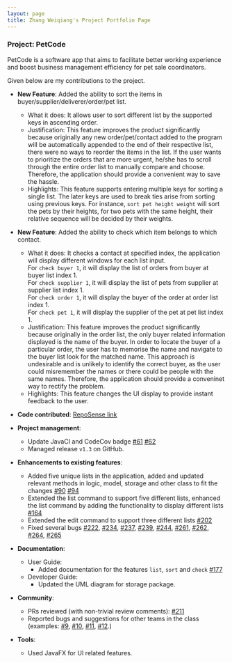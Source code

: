 ```yaml
---
layout: page
title: Zhang Weiqiang's Project Portfolio Page
---
```


### Project: PetCode

PetCode is a software app that aims to facilitate better working experience and boost business management efficiency for pet sale coordinators.

Given below are my contributions to the project.

* **New Feature**: Added the ability to sort the items in buyer/supplier/deliverer/order/pet list.
    * What it does: It allows user to sort different list by the supported keys in ascending order. 
    * Justification: This feature improves the product significantly because originally any new order/pet/contact added to the program will be automatically appended to the end of their respective list, there were no ways to reorder the items in the list. If the user wants to prioritize the orders that are more urgent, he/she has to scroll through the entire order list to manually compare and choose. Therefore, the application should provide a convenient way to save the hassle.
    * Highlights: This feature supports entering multiple keys for sorting a single list. The later keys are used to break ties arise from sorting using previous keys. For instance, `sort pet height weight` will sort the pets by their heights, for two pets with the same height, their relative sequence will be decided by their weights. 

* **New Feature**: Added the ability to check which item belongs to which contact.
   * What it does: It checks a contact at specified index, the application will display different windows for each list input. <br> For `check buyer 1`, it will display the list of orders from buyer at buyer list index 1. <br> For `check supplier 1`, it will display the list of pets from supplier at supplier list index 1. <br> For `check order 1`, it will display the buyer of the order at order list index 1. <br> For `check pet 1`, it will display the supplier of the pet at pet list index 1. <br>
   * Justification: This feature improves the product significantly because originally in the order list, the only buyer related information displayed is the name of the buyer. In order to locate the buyer of a particular order, the user has to memorise the name and navigate to the buyer list look for the matched name. This approach is undesirable and is unlikely to identify the correct buyer, as the user could misremember the names or there could be people with the same names. Therefore, the application should provide a conveninet way to rectify the problem.  
   * Highlights: This feature changes the UI display to provide instant feedback to the user.


* **Code contributed**: [RepoSense link](https://nus-cs2103-ay2223s1.github.io/tp-dashboard/?search=wweqg&breakdown=true&sort=groupTitle&sortWithin=title&since=2022-09-16&timeframe=commit&mergegroup=&groupSelect=groupByRepos&checkedFileTypes=docs~functional-code~test-code~other)

* **Project management**:
    * Update JavaCI and CodeCov badge [\#61](https://github.com/AY2223S1-CS2103T-T09-2/tp/pull/61) [\#62](https://github.com/AY2223S1-CS2103T-T09-2/tp/pull/62)
    * Managed release `v1.3` on GitHub.

* **Enhancements to existing features**:
    * Added five unique lists in the application, added and updated relevant methods in logic, model, storage and other class to fit the changes [\#90](https://github.com/AY2223S1-CS2103T-T09-2/tp/pull/90) [\#94](https://github.com/AY2223S1-CS2103T-T09-2/tp/pull/94)
    * Extended the list command to support five different lists, enhanced the list command by adding the functionality to display different lists [\#164](https://github.com/AY2223S1-CS2103T-T09-2/tp/pull/164)
    * Extended the edit command to support three different lists [\#202](https://github.com/AY2223S1-CS2103T-T09-2/tp/pull/202)
    * Fixed several bugs [\#222](https://github.com/AY2223S1-CS2103T-T09-2/tp/issues/222), [\#234](https://github.com/AY2223S1-CS2103T-T09-2/tp/issues/234), [\#237](https://github.com/AY2223S1-CS2103T-T09-2/tp/issues/237), [\#239](https://github.com/AY2223S1-CS2103T-T09-2/tp/issues/239), [\#244](https://github.com/AY2223S1-CS2103T-T09-2/tp/issues/244), [\#261](https://github.com/AY2223S1-CS2103T-T09-2/tp/issues/261), [\#262](https://github.com/AY2223S1-CS2103T-T09-2/tp/issues/262), [\#264](https://github.com/AY2223S1-CS2103T-T09-2/tp/issues/264), [\#265](https://github.com/AY2223S1-CS2103T-T09-2/tp/issues/265)

* **Documentation**:
    * User Guide:
        * Added documentation for the features `list`, `sort` and `check` [\#177](https://github.com/AY2223S1-CS2103T-T09-2/tp/pull/177/files#diff-b50feaf9240709b6b02fb9584696b012c2a69feeba89e409952cc2f401f373fb)
    * Developer Guide:
        * Updated the UML diagram for storage package.

* **Community**:
    * PRs reviewed (with non-trivial review comments): [\#211](https://github.com/AY2223S1-CS2103T-T09-2/tp/issues/211)
    * Reported bugs and suggestions for other teams in the class (examples: [\#9](https://github.com/wweqg/ped/issues/9), [\#10](https://github.com/wweqg/ped/issues/10), [\#11](https://github.com/wweqg/ped/issues/11),  [\#12](https://github.com/wweqg/ped/issues/12).)

* **Tools**:
    * Used JavaFX for UI related features.


